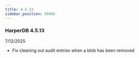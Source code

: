 ```yaml
---
title: 4.5.13
sidebar_position: 59486
---
```


### HarperDB 4.5.13
7/12/2025

- Fix cleaning out audit entries when a blob has been removed

